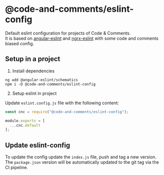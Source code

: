 # @code-and-comments/eslint-config
Default eslint configuration for projects of Code &amp; Comments.  
It is based on [angular-eslint](https://github.com/angular-eslint/angular-eslint) and [ngrx-eslint](https://www.npmjs.com/package/@ngrx/eslint-plugin) with some code and comments biased config.

## Setup in a project
1. Install dependencies
```shell
ng add @angular-eslint/schematics
npm i -D @code-and-comments/eslint-config
```

2. Setup eslint in project

Update `eslint.config.js` file with the following content:
```js
const cnc = require("@code-and-comments/eslint-config");

module.exports = [
  ...cnc.default
];

```

## Update eslint-config
To update the config update the `index.js` file, push and tag a new version. 
The `package.json` version will be automatically updated to the git tag via the CI pipeline.
